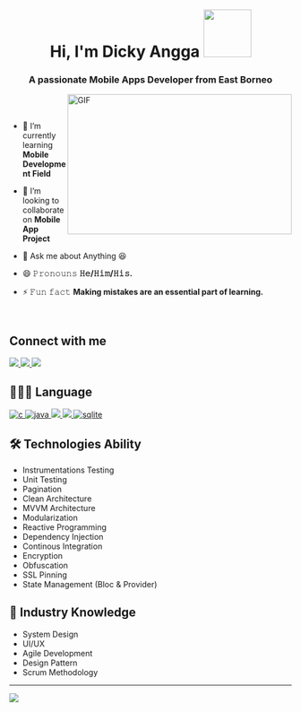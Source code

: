 <h1 align="center">Hi, I'm Dicky Angga <img src="https://media.giphy.com/media/a7MPJUMjxXE7Ddk6B7/giphy.gif" width="85"></h1>
<h3 align="center">A passionate Mobile Apps Developer from East Borneo</h3>

</em></p>

<img align="right" height="250" width="400" alt="GIF" src="https://camo.githubusercontent.com/86a3b6db470f1a0429f7355c08d1edabf3d2c804/68747470733a2f2f6d69726f2e6d656469756d2e636f6d2f6d61782f313336302f312a495247486d69477361313673746564517649615a66772e676966"/>

<br/>
<br/>

- 🌱 I’m currently learning **Mobile Development Field**

- 👯 I’m looking to collaborate on **Mobile App Project**

- 💬 Ask me about Anything 😆

- 😄 𝙿𝚛𝚘𝚗𝚘𝚞𝚗𝚜 **𝙷𝚎/𝙷𝚒𝚖/𝙷𝚒𝚜.**

- ⚡ 𝙵𝚞𝚗 𝚏𝚊𝚌𝚝 **Making mistakes are an essential part of learning.**

<br/>
</em></p>

## Connect with me
  <a href="https://www.linkedin.com/in/dicky-widya-angga-kusuma-b69ba8160/" target="_blank"> 
    <img src="https://img.shields.io/badge/LinkedIn-0077B5?style=for-the-badge&logo=linkedin&logoColor=white"/> 
  </a>
  <a href="dickyangga73@gmail.com/" target="_blank"> 
    <img src="https://img.shields.io/badge/Gmail-D14836?style=for-the-badge&logo=gmail&logoColor=white"/> 
  </a>
   <a href="https://www.instagram.com/dikyangga7/" target="_blank"> 
    <img src="https://img.shields.io/badge/Instagram-E4405F?style=for-the-badge&logo=instagram&logoColor=white"/>
  </a>


## 👨🏻‍💻 Language
<p align="left">
  <a href="https://www.cprogramming.com/" target="_blank"> 
    <img src="https://img.shields.io/badge/C%20programming-A8B9CC.svg?style=for-the-badge&logo=c&logoColor=white"
      alt="c"/>
  </a>
  <a href="https://www.java.com" target="_blank"> 
    <img src="https://img.shields.io/badge/Java-007396.svg?style=for-the-badge&logo=java&logoColor=white" 
      alt="java"/> 
  </a>
  <a href="https://kotlinlang.org/" target="_blank"> 
    <img src="https://img.shields.io/badge/Kotlin-0095D5?&style=for-the-badge&logo=kotlin&logoColor=white"/> 
  </a>
  <a href="https://dart.dev/" target="_blank"> 
    <img src="https://img.shields.io/badge/Dart-0175C2?style=for-the-badge&logo=dart&logoColor=white"/> 
  </a>
    <a href="https://www.sqlite.org/" target="_blank"> 
    <img src="https://img.shields.io/badge/sqlite-003B57.svg?style=for-the-badge&logo=sqlite&logoColor=white"
      alt="sqlite"/> 
  </a>
</p>


## 🛠 Technologies Ability
- Instrumentations Testing
- Unit Testing
- Pagination
- Clean Architecture
- MVVM Architecture
- Modularization
- Reactive Programming
- Dependency Injection
- Continous Integration
- Encryption
- Obfuscation
- SSL Pinning
- State Management (Bloc & Provider)


## 📖 Industry Knowledge
- System Design
- UI/UX
- Agile Development
- Design Pattern
- Scrum Methodology

----------------------------------------
![](https://github-readme-stats.vercel.app/api?username=dicky7&theme=gruvbox&show_icons=true)
